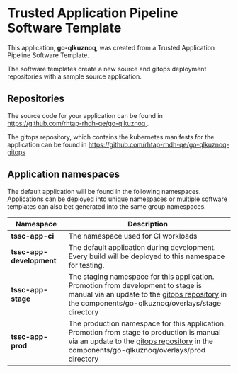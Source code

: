# Trusted Application Pipeline Software Template

This application, **go-qlkuznoq**, was created from a Trusted Application Pipeline Software Template.

The software templates create a new source and gitops deployment repositories with a sample source application. 

## Repositories

The source code for your application can be found in [https://github.com/rhtap-rhdh-qe/go-qlkuznoq ](https://github.com/rhtap-rhdh-qe/go-qlkuznoq ).
 
The gitops repository, which contains the kubernetes manifests for the application can be found in 
[https://github.com/rhtap-rhdh-qe/go-qlkuznoq-gitops ](https://github.com/rhtap-rhdh-qe/go-qlkuznoq-gitops ) 

## Application namespaces 

The default application will be found in the following namespaces. Applications can be deployed into unique namespaces or multiple software templates can also bet generated into the same group namespaces.  

|  Namespace   |  Description   |  
| -------- | -------- |
| **tssc-app-ci** | The namespace used for CI workloads |
| **tssc-app-development** | The default application during development. Every build will be deployed to this namespace for testing. |
| **tssc-app-stage** | The staging namespace for this application. Promotion from development to stage is manual via an update to the [gitops repository](https://github.com/rhtap-rhdh-qe/go-qlkuznoq-gitops ) in the components/go-qlkuznoq/overlays/stage directory |
| **tssc-app-prod** | The production namespace for this application. Promotion from stage to production is manual via an update to the [gitops repository](https://github.com/rhtap-rhdh-qe/go-qlkuznoq-gitops ) in the components/go-qlkuznoq/overlays/prod directory |